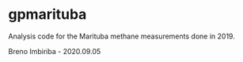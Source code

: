 # gpmarituba

Analysis code for the Marituba methane measurements done in 2019.

Breno Imbiriba - 2020.09.05
